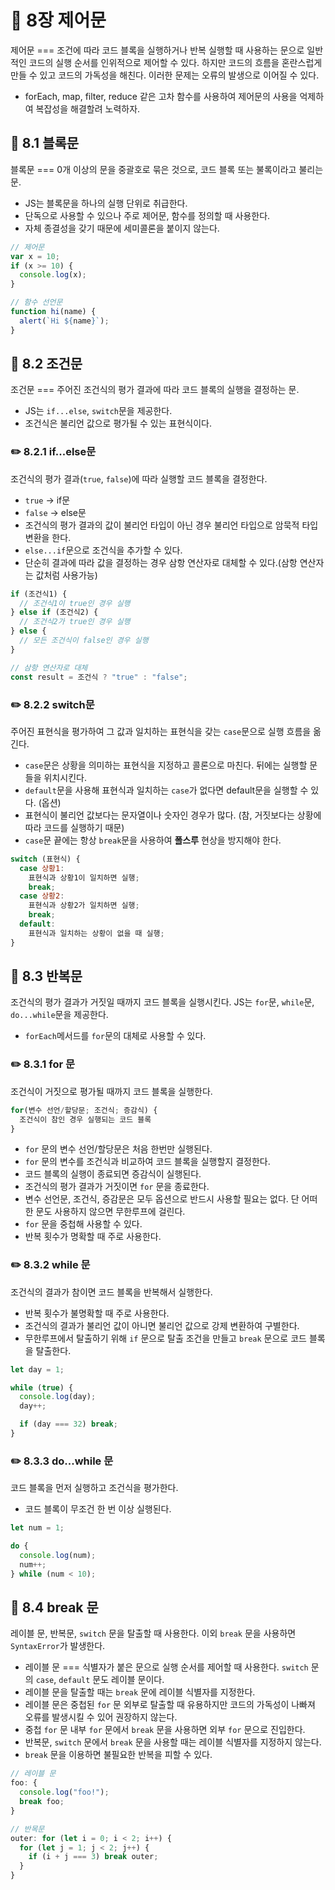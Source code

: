 # 📕 8장 제어문

제어문 === 조건에 따라 코드 블록을 실행하거나 반복 실행할 때 사용하는 문으로 일반적인 코드의 실행 순서를 인위적으로 제어할 수 있다. 하지만 코드의 흐름을 혼란스럽게 만들 수 있고 코드의 가독성을 해친다. 이러한 문제는 오류의 발생으로 이어질 수 있다.

- forEach, map, filter, reduce 같은 고차 함수를 사용하여 제어문의 사용을 억제하여 복잡성을 해결할려 노력하자.

## 📝 8.1 블록문

블록문 === 0개 이상의 문을 중괄호로 묶은 것으로, 코드 블록 또는 불록이라고 불리는 문.

- JS는 블록문을 하나의 실행 단위로 취급한다.
- 단독으로 사용할 수 있으나 주로 제어문, 함수를 정의할 때 사용한다.
- 자체 종결성을 갖기 때문에 세미콜론을 붙이지 않는다.

```js
// 제어문
var x = 10;
if (x >= 10) {
  console.log(x);
}

// 함수 선언문
function hi(name) {
  alert(`Hi ${name}`);
}
```

## 📝 8.2 조건문

조건문 === 주어진 조건식의 평가 결과에 따라 코드 블록의 실행을 결정하는 문.

- JS는 `if...else`, `switch`문을 제공한다.
- 조건식은 불리언 값으로 평가될 수 있는 표현식이다.

### ✏️ 8.2.1 if...else문

조건식의 평가 결과(`true`, `false`)에 따라 실행할 코드 블록을 결정한다.

- `true` -> if문
- `false` -> else문
- 조건식의 평가 결과의 값이 불리언 타입이 아닌 경우 불리언 타입으로 암묵적 타입 변환을 한다.
- `else...if`문으로 조건식을 추가할 수 있다.
- 단순히 결과에 따라 값을 결정하는 경우 삼항 연산자로 대체할 수 있다.(삼항 연산자는 값처럼 사용가능)

```js
if (조건식1) {
  // 조건식1이 true인 경우 실행
} else if (조건식2) {
  // 조건식2가 true인 경우 실행
} else {
  // 모든 조건식이 false인 경우 실행
}

// 삼항 연산자로 대체
const result = 조건식 ? "true" : "false";
```

### ✏️ 8.2.2 switch문

주어진 표현식을 평가하여 그 값과 일치하는 표현식을 갖는 `case`문으로 실행 흐름을 옮긴다.

- `case`문은 상황을 의미하는 표현식을 지정하고 콜론으로 마친다. 뒤에는 실행할 문들을 위치시킨다.
- `default`문을 사용해 표현식과 일치하는 `case`가 없다면 default문을 실행할 수 있다. (옵션)
- 표현식이 불리언 값보다는 문자열이나 숫자인 경우가 많다. (참, 거짓보다는 상황에 따라 코드를 실행하기 때문)
- `case`문 끝에는 항상 `break`문을 사용하여 **폴스루** 현상을 방지해야 한다.

```js
switch (표현식) {
  case 상황1:
    표현식과 상황1이 일치하면 실행;
    break;
  case 상황2:
    표현식과 상황2가 일치하면 실행;
    break;
  default:
    표현식과 일치하는 상황이 없을 때 실행;
}
```

## 📝 8.3 반복문

조건식의 평가 결과가 거짓일 때까지 코드 블록을 실행시킨다. JS는 `for`문, `while`문, `do...while`문을 제공한다.

- `forEach`메서드를 `for`문의 대체로 사용할 수 있다.

### ✏️ 8.3.1 for 문

조건식이 거짓으로 평가될 때까지 코드 블록을 실행한다.

```js
for(변수 선언/할당문; 조건식; 증감식) {
  조건식이 참인 경우 실행되는 코드 블록
}
```

- `for` 문의 변수 선언/할당문은 처음 한번만 실행된다.
- `for` 문의 변수를 조건식과 비교하여 코드 블록을 실행할지 결정한다.
- 코드 블록의 실행이 종료되면 증감식이 실행된다.
- 조건식의 평가 결과가 거짓이면 `for` 문을 종료한다.
- 변수 선언문, 조건식, 증감문은 모두 옵션으로 반드시 사용할 필요는 없다. 단 어떠한 문도 사용하지 않으면 무한루프에 걸린다.
- `for` 문을 중첩해 사용할 수 있다.
- 반복 횟수가 명확할 때 주로 사용한다.

### ✏️ 8.3.2 while 문

조건식의 결과가 참이면 코드 블록을 반복해서 실행한다.

- 반복 횟수가 불명확할 때 주로 사용한다.
- 조건식의 결과가 불리언 값이 아니면 불리언 값으로 강제 변환하여 구별한다.
- 무한루프에서 탈출하기 위해 `if` 문으로 탈출 조건을 만들고 `break` 문으로 코드 블록을 탈출한다.

```js
let day = 1;

while (true) {
  console.log(day);
  day++;

  if (day === 32) break;
}
```

### ✏️ 8.3.3 do...while 문

코드 블록을 먼저 실행하고 조건식을 평가한다.

- 코드 블록이 무조건 한 번 이상 실행된다.

```js
let num = 1;

do {
  console.log(num);
  num++;
} while (num < 10);
```

## 📝 8.4 break 문

레이블 문, 반복문, `switch` 문을 탈출할 때 사용한다. 이외 `break` 문을 사용하면 `SyntaxError`가 발생한다.

- 레이블 문 === 식별자가 붙은 문으로 실행 순서를 제어할 때 사용한다. `switch` 문의 `case`, `default` 문도 레이블 문이다.
- 레이블 문을 탈출할 때는 `break` 문에 레이블 식별자를 지정한다.
- 레이블 문은 중첩된 `for` 문 외부로 탈출할 때 유용하지만 코드의 가독성이 나빠져 오류를 발생시킬 수 있어 권장하지 않는다.
- 중첩 `for` 문 내부 `for` 문에서 `break` 문을 사용하면 외부 `for` 문으로 진입한다.
- 반복문, `switch` 문에서 `break` 문을 사용할 때는 레이블 식별자를 지정하지 않는다.
- `break` 문을 이용하면 불필요한 반복을 피할 수 있다.

```js
// 레이블 문
foo: {
  console.log("foo!");
  break foo;
}

// 반목문
outer: for (let i = 0; i < 2; i++) {
  for (let j = 1; j < 2; j++) {
    if (i + j === 3) break outer;
  }
}
```
